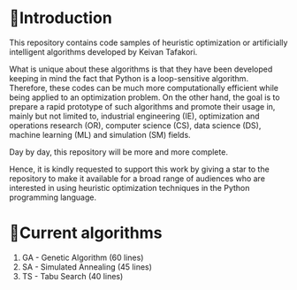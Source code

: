 
# 🧩Introduction

This repository contains code samples of heuristic optimization or artificially intelligent algorithms developed by Keivan Tafakori.

What is unique about these algorithms is that they have been developed keeping in mind the fact that Python is a loop-sensitive algorithm. Therefore, these codes can be much more computationally efficient while being applied to an optimization problem. On the other hand, the goal is to prepare a rapid prototype of such algorithms and promote their usage in, mainly but not limited to, industrial engineering (IE), optimization and operations research (OR), computer science (CS), data science (DS), machine learning (ML) and simulation (SM) fields.

Day by day, this repository will be more and more complete.

Hence, it is kindly requested to support this work by giving a star to the repository to make it available for a broad range of audiences who are interested in using heuristic optimization techniques in the Python programming language.

# 📃Current algorithms
1. GA - Genetic Algorithm (60 lines)
2. SA - Simulated Annealing (45 lines)
3. TS - Tabu Search (40 lines)

